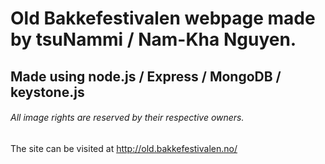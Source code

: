# Old Bakkefestivalen webpage made by tsuNammi / Nam-Kha Nguyen.

## Made using node.js / Express / MongoDB / keystone.js

###### All image rights are reserved by their respective owners.

The site can be visited at http://old.bakkefestivalen.no/
